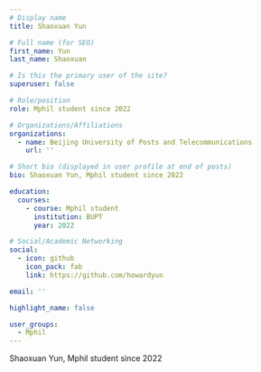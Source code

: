 ```yaml
---
# Display name
title: Shaoxuan Yun

# Full name (for SEO)
first_name: Yun
last_name: Shaoxuan

# Is this the primary user of the site?
superuser: false

# Role/position
role: Mphil student since 2022

# Organizations/Affiliations
organizations:
  - name: Beijing University of Posts and Telecommunications
    url: ''

# Short bio (displayed in user profile at end of posts)
bio: Shaoxuan Yun, Mphil student since 2022

education:
  courses:
    - course: Mphil student
      institution: BUPT
      year: 2022

# Social/Academic Networking
social:
  - icon: github
    icon_pack: fab
    link: https://github.com/howardyun

email: ''

highlight_name: false

user_groups:
  - Mphil
---
```

Shaoxuan Yun, Mphil student since 2022